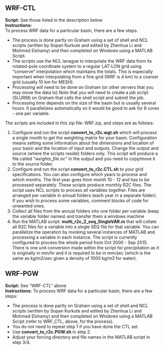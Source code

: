 ## WRF-CTL
**Script:** See those listed in the description below  
**Instructions:**  
To process WRF data for a particular basin, there are a few steps.

- The process is done partly on Graham using a set of shell and NCL scripts (written by Sopan Kurkute and edited by Zhenhua Li and Mohmed Elshamy) and then completed on Windows using a MATLAB Script.
- The scripts use the NCL lanague to interpolate the WRF data from its rotated-pole coordinate system to a regular LAT-LON grid using "conserve" interpolation which maintains the totals.
This is especially important when interpolating from a fine grid (WRF is 4 km) to a coarser grid (usually 10 km for MESH).
- Processing will need to be done on Graham (or other servers that you may move the data to)
Note that you will need to create a job script (SLURM) on Graham that calls the shell script and submit the job.
- Processing time depends on the size of the basin but is usually several hours. It parallelizes automatically so it would be good to ask for 8 cores - one per variable.

The scripts are included in this zip file: WRF.zip, and steps are as follows:

1. Configure and run the script **convert_to_r2c.wgt.sh** which will process a single month to get the weighting matrix for your basin. Configuration means setting some information about the dimensions and location of your basin and the location of input and outputs. Change the output and source (where the scripts reside) folders only. This script will produce a file called *"weights_file.nc"* in the output and you need to copy/move it to the source folder.
2. Configure and run the script **convert_to_r2c.CTL.sh** to your grid specifications. You can also configure which years to process and which months.  The first year goes from month 10 - 12 and has to be processed separately. These scripts produce monthly R2C files. The script uses NCL scripts to process all variables together. Files are arranged per variable in annual folders (each year in a separate folder). If you wish to process some variables, comment blocks of code for unwanted ones.
3. Collect all files from the annual folders into one folder per variable (keep the variable folder names) and transfer them a windows machine
4. Run the MATLAB script: **multi_r2c_2_seq_SingleVAR.m** that will collate all R2C files for a variable into a single SEQ file for that variable. You can parallelize the operation by invoking several instances of MATLAB and processing a variable in each instance. The script is currently configured to process the whole period from Oct 2000 - Sep 2015. There is one unit conversion made within the script for precipitation as it is originally in mm/hr and it is required to be in mm/sec (which is the same as kg/m2/sec given a density of 1000 kg/m3 for water).

## WRF-PGW
**Script:** See *"WRF-CTL"* above  
**Instructions:**
To process WRF data for a particular basin, there are a few steps:
- The process is done partly on Graham using a set of shell and NCL scripts (written by Sopan Kurkute and edited by Zhenhua Li and Mohmed Elshamy) and then completed on Windows using a MATLAB Script (refer to WRF_CTL, above, for the process).
- You do not need to repeat step 1 if you have done the CTL set.
- Use **convert_to_r2c.PGW.sh** in step 2.
- Adjust your forcing directory and file names in the MATLAB script in step 3/4.
